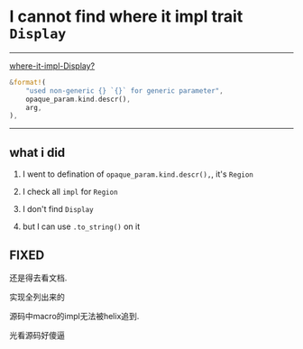 # I cannot find where it impl trait `Display`

---

[where-it-impl-Display?](https://github.com/rust-lang/rust/blob/11bb80a92b4f46fa7dfa9148d0bdfc185a7621bd/compiler/rustc_borrowck/src/region_infer/opaque_types.rs#L406)

```rust
&format!(
    "used non-generic {} `{}` for generic parameter",
    opaque_param.kind.descr(),
    arg,
),
```
---

## what i did

1. I went to defination of `opaque_param.kind.descr(),`, it's `Region`

2. I check all `impl` for `Region`

3. I don't find `Display`

4. but I can use `.to_string()` on it

## FIXED

还是得去看文档.

实现全列出来的

源码中macro的impl无法被helix追到.

光看源码好傻逼
